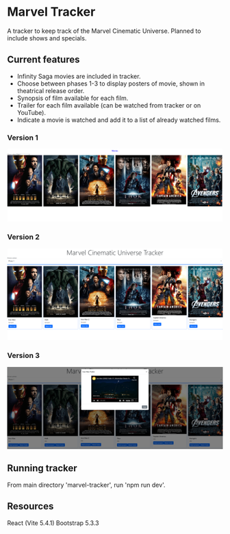 # Marvel Tracker

A tracker to keep track of the Marvel Cinematic Universe. Planned to include shows and specials.

## Current features

- Infinity Saga movies are included in tracker.
- Choose between phases 1-3 to display posters of movie, shown in theatrical release order.
- Synopsis of film available for each film.
- Trailer for each film available (can be watched from tracker or on YouTube).
- Indicate a movie is watched and add it to a list of already watched films.



### Version 1

![Image of version 1 of app](/src/assets/phase1.png "Version 1 of app")

### Version 2

![Image of version 2 of app](/src/assets/phase1_version0.2.png "Version 2 of app")

### Version 3
![Image of version 3 of app](/src/assets/version3.png "Version 3 of app")

## Running tracker

From main directory 'marvel-tracker', run 'npm run dev'.

## Resources

React (Vite 5.4.1)
Bootstrap 5.3.3
